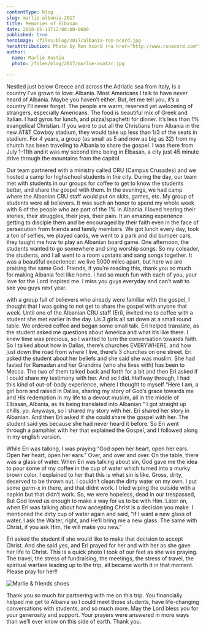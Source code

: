 ```yaml
---
contentType: blog
slug: marlie-albania-2017
title: Memories of Elbasan
date: 2018-05-11T12:00:00-0600
published: true
heroimage: /files/blog/2017/albania-ron-acord.jpg
heroAttribution: Photo by Ron Acord (<a href="http://www.ronacord.com">ronacord.com</a>)
author:
  name: Marlie Austin
  photo: /files/blog/2017/marlie-avatar.jpg

---
```


Nestled just below Greece and across the Adriatic sea from Italy, is a country I’ve grown to love: Albania. Most Americans I talk to have never heard of Albania. Maybe you haven’t either. But, let me tell you, it’s a country I’ll never forget. The people are warm, reserved yet welcoming of strangers, especially Americans. The food is beautiful mix of Greek and Italian. I had gyros for lunch, and pizza/spaghetti for dinner. It’s less than 1% evangelical Christian. If you were to put all the Christians from Albania in the new AT&T Cowboy stadium, they would take up less than 1/3 of the seats in stadium. For 4 years, a group (as small as 5 and now as big as 32) from my church has been traveling to Albania to share the gospel.  I was there from July 1-11th and it was my second time being in Elbasan, a city just 45 minute drive through the mountains from the capitol.

Our team partnered with a ministry called CRU (Campus Crusades) and we hosted a camp for highschool students in the city. During the day, our team met with students in our groups for coffee to get to know the students better, and share the gospel with them. In the evenings, we had camp where the Albanian CRU staff would put on skits, games, etc. My group of students were all believers. It was such an honor to spend my whole week with 8 of the people who are part of the 1% in Albania. I loved hearing their stories, their struggles, their joys, their pain. It an amazing experience getting to disciple them and be encouraged by their faith even in the face of persecution from friends and family members. We got lunch every day, took a ton of selfies, we played cards,  we went to a park and did bumper cars, they taught me how to play an Albanian board game.  One afternoon, the students wanted to go somewhere and sing worship songs. So my coleader, the students, and I all went to a room upstairs and sang songs together. It was a beautiful experience: we live 5000 miles apart,  but here we are praising the same God. Friends,  if you’re reading this, thank you so much for making Albania feel like home. I had so much fun with each of you, your love for the Lord inspired me. I miss you guys everyday and can’t wait to see you guys next year. 

with a group full of believers who already were familiar with the gospel, I thought that I was going to not get to share the gospel with anyone that week. Until one of the Albanian CRU staff (Eri), invited me to coffee with a student she met earlier in the day. Us 3 girls all sat down at a small round table.  We ordered coffee and began some small talk. Eri helped translate, as the student asked me questions about America and what it’s like there.  I knew time was precious, so I wanted to turn the conversation towards faith. So I talked about how in Dallas, there’s churches EVERYWHERE. and how just down the road from where I live, there’s 3 churches on one street. Eri asked the student about her beliefs and she said she was muslim. She had fasted for Ramadan and her Grandma (who she lives with) has been to Mecca. The two of them talked back and forth for a bit and then Eri asked if I could share my testimony with her. And so I did. Halfway through, I had this kind of out-of-body experience, where I thought to myself “Here I am, a girl born and raised in Dallas, sharing my story of God’s grace towards me and His redemption in my life to a devout muslim, all  in the middle of Elbasan, Albania, as its being translated into Albanian.” I got straight up chills, yo. Anyways, so I shared my story with her. Eri shared her story in Albanian. And then Eri asked if she could share the gospel with her. The student said yes because she had never heard it before. So Eri went through a pamphlet with her that explained the Gospel, and I followed along in my english version.

While Eri was talking, I was praying “God open her heart, open her ears. Open her heart, open her ears.” Over, and over and over.  On the table, there was a glass of water. When Eri was talking about sin, God gave me the idea to pour some of my coffee in the cup of water which turned into a murky brown color. I explained to her that this is what sin is like. Gross, dirty, deserved to be thrown out. I couldn’t clean the dirty water on my own. I put some germ-x in there, and that didnt work. I tried wiping the outside with a napkin but that didn’t work. So, we  were hopeless, dead in our trespassed, But God loved us enough to make a way for us to be with Him. Later on, when Eri was talking about how accepting Christ is a decision you make. I mentioned the dirty cup of water again and said, “If I want a new glass of water, I ask the Waiter, right, and He’ll bring me a new glass. The same with Christ, if you ask Him, He will make you new.”

Eri asked the student if she would like to make that decision to accept Christ. And she said yes, and Eri prayed for her and with her as she gave her life to Christ.  This is a quick photo I took of our feet as she was praying. The travel, the stress of fundraising, the meetings, the stress of travel, the spiritual warfare leading up to the trip, all became worth it in that moment. Please pray for her!!

![Marlie & friends shoes](/files/blog/2017/marlie_2017_shoes.jpg)


Thank you so much for partnering with me on this trip. You financially helped me get to Albania so I could meet those students, have life-changing conversations with students, and so much more. May the Lord bless you for your generosity and support. Your prayers were answered in more ways than we’ll ever know on this side of earth. Thank you.
